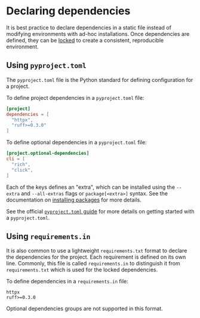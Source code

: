 # Declaring dependencies

It is best practice to declare dependencies in a static file instead of modifying environments with ad-hoc installations. Once dependencies are defined, they can be [locked](./compile.md) to create a consistent, reproducible environment.

## Using `pyproject.toml`

The `pyproject.toml` file is the Python standard for defining configuration for a project.

To define project dependencies in a `pyproject.toml` file:

```toml title="pyproject.toml"
[project]
dependencies = [
  "httpx",
  "ruff>=0.3.0"
]
```

To define optional dependencies in a `pyproject.toml` file:

```toml title="pyproject.toml"
[project.optional-dependencies]
cli = [
  "rich",
  "click",
]
```

Each of the keys defines an "extra", which can be installed using the `--extra` and `--all-extras` flags or `package[<extra>]` syntax. See the documentation on [installing packages](./packages.md#installing-packages-from-files) for more details.

See the official [`pyproject.toml` guide](https://packaging.python.org/en/latest/guides/writing-pyproject-toml/) for more details on getting started with a `pyproject.toml`.

## Using `requirements.in`

It is also common to use a lightweight `requirements.txt` format to declare the dependencies for the project. Each requirement is defined on its own line. Commonly, this file is called `requirements.in` to distinguish it from `requirements.txt` which is used for the locked dependencies.

To define dependencies in a `requirements.in` file:

```text title="requirements.in"
httpx
ruff>=0.3.0
```

Optional dependencies groups are not supported in this format.
